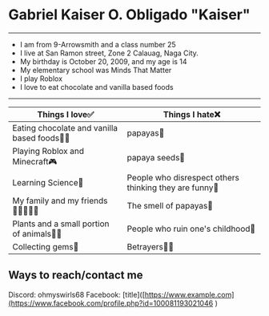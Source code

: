 # Gabriel Kaiser O. Obligado   "Kaiser"
---
- I am from 9-Arrowsmith and a class number 25
- I live at San Ramon street, Zone 2 Calauag, Naga City.
- My birthday is October 20, 2009, and my age is 14
- My elementary school was Minds That Matter
- I play Roblox
- I love to eat chocolate and vanilla based foods
---
|Things I love✅| Things I hate❌ |
| ----------- | ----------- |
| Eating chocolate and vanilla based foods🍫🍦| papayas🤢|
| Playing Roblox and Minecraft🎮 | papaya seeds🤢|
| Learning Science🧪| People who disrespect others thinking they are funny🤬|
|My family and my friends👨‍👩‍👦🙉🙊 | The smell of papayas🤢|
| Plants and a small portion of animals🐬🌱| People who ruin one's childhood🤬|
| Collecting gems💎 | Betrayers🐬🤬|

## Ways to reach/contact me
Discord: ohmyswirls68
Facebook: [title]([https://www.example.com](https://www.facebook.com/profile.php?id=100081193021046
)
